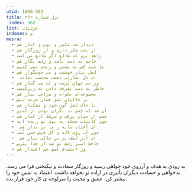 ```yaml
---
utid: 1000-362
title: غزل شماره ۳۶۲
_index: 362
list: غزلیات
indexes: م
mesra:
  - دیدار شد میّسر و بوس و کنار هم
  - از بخت شکر دارم و از روزگار هم
  - زاهد برو که طالع اگر طالع من است
  - جامم به دست باشد و زلف نگار هم
  - ما عیب کس به مستی و رندی نمی کنیم
  - لعل بتان خوشست و می خوشگوار هم
  - ‌ ای دل بشارتی دهمت محتسب نماند
  - وز می جهان پُرست و بُت مِی گسار هم
  - خاطر به دست تفرقه دادن نه زیرکیست
  - مجموعه‌ای بخواه و صراحی بیار هم
  - بر خاکیان عشق فشان جرعه لبش
  - تا خاک لعل گون شود و مشکبار هم
  - آن شد که چشم بد نگران بودی از کمین
  - خصم از میان برفت و سرشک از کنار هم
  - چون کاینات جمله به بوی تو زنده اند
  - ‌ ای آفتاب سایه ز ما بر ندار هم
  - چون آب روی لاله و گل فیض حسن تُست
  - ‌ ای اَبرِ لُطف بر من خاکی ببار هم
  - حافظ اسیر زلف تو شد از خدا بترس
  - وز انتصافِ آصفِ جم اقتدار هم
---
```

به زودی به هدف و آرزوی خود خواهی رسید و روزگار سعادت و نیکبختی فرا می رسد. بدخواهی و حسادت دیگران تأثیری در اراده تو نخواهد داشت. اعتماد به نفس خود را بیشتر کن. عشق و محبت را سرلوحه ی کار خود قرار بده.
